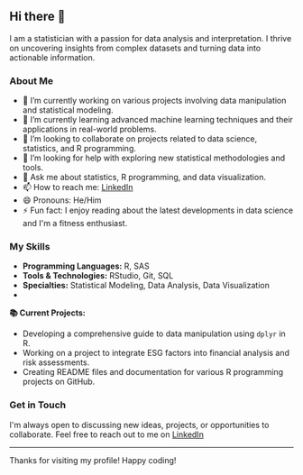 ## Hi there 👋

I am a statistician with a passion for data analysis and interpretation. I thrive on uncovering insights from complex datasets and turning data into actionable information.

### About Me
- 🔭 I’m currently working on various projects involving data manipulation and statistical modeling.
- 🌱 I’m currently learning advanced machine learning techniques and their applications in real-world problems.
- 👯 I’m looking to collaborate on projects related to data science, statistics, and R programming.
- 🤔 I’m looking for help with exploring new statistical methodologies and tools.
- 💬 Ask me about statistics, R programming, and data visualization.
- 📫 How to reach me: [LinkedIn](https://www.linkedin.com)
- 😄 Pronouns: He/Him
- ⚡ Fun fact: I enjoy reading about the latest developments in data science and I'm a fitness enthusiast.

### My Skills
- **Programming Languages:** R, SAS
- **Tools & Technologies:** RStudio, Git, SQL
- **Specialties:** Statistical Modeling, Data Analysis, Data Visualization
- 
**📚 Current Projects:**
- Developing a comprehensive guide to data manipulation using `dplyr` in R.
- Working on a project to integrate ESG factors into financial analysis and risk assessments.
- Creating README files and documentation for various R programming projects on GitHub.

### Get in Touch
I'm always open to discussing new ideas, projects, or opportunities to collaborate. Feel free to reach out to me on [LinkedIn](https://www.linkedin.com)

---

Thanks for visiting my profile! Happy coding!
